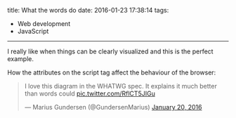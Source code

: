 title: What the words do
date: 2016-01-23 17:38:14
tags:
- Web development
- JavaScript
---

I really like when things can be clearly visualized and this is the perfect example.

How the attributes on the script tag affect the behaviour of the browser:

<blockquote class="twitter-tweet" data-lang="en"><p lang="en" dir="ltr">I love this diagram in the WHATWG spec. It explains it much better than words could <a href="https://t.co/RflCT5JIGu">pic.twitter.com/RflCT5JIGu</a></p>&mdash; Marius Gundersen (@GundersenMarius) <a href="https://twitter.com/GundersenMarius/status/689905115269054465">January 20, 2016</a></blockquote>
<script async src="//platform.twitter.com/widgets.js" charset="utf-8"></script>
